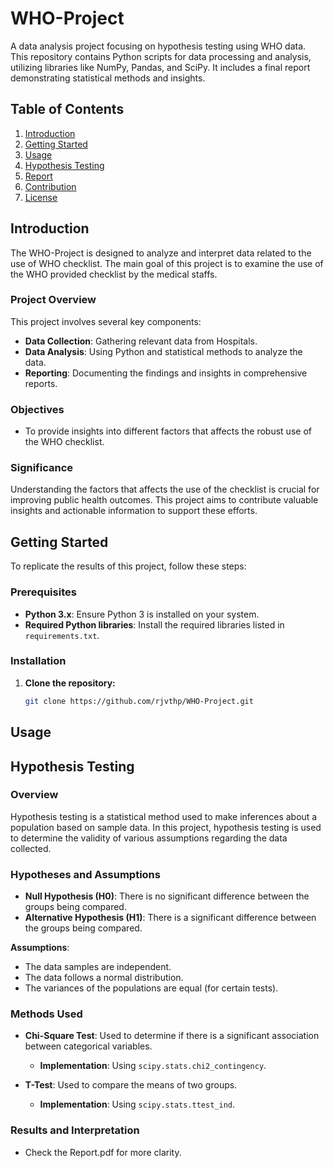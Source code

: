 # WHO-Project
A data analysis project focusing on hypothesis testing using WHO data. This repository contains Python scripts for data processing and analysis, utilizing libraries like NumPy, Pandas, and SciPy. It includes a final report demonstrating statistical methods and insights.
## Table of Contents

1. [Introduction](#introduction)
2. [Getting Started](#getting-started)
3. [Usage](#usage)
4. [Hypothesis Testing](#hypothesis-testing)
5. [Report](#report)
6. [Contribution](#contribution)
7. [License](#license)

## Introduction

The WHO-Project is designed to analyze and interpret data related to the use of WHO checklist. The main goal of this project is to examine the use of the WHO provided checklist by the medical staffs.

### Project Overview

This project involves several key components:
- **Data Collection**: Gathering relevant data from Hospitals.
- **Data Analysis**: Using Python and statistical methods to analyze the data.
- **Reporting**: Documenting the findings and insights in comprehensive reports.

### Objectives

- To provide insights into different factors that affects the robust use of the WHO checklist.

### Significance

Understanding the factors that affects the use of the checklist is crucial for improving public health outcomes. This project aims to contribute valuable insights and actionable information to support these efforts.

## Getting Started

To replicate the results of this project, follow these steps:

### Prerequisites

- **Python 3.x**: Ensure Python 3 is installed on your system.
- **Required Python libraries**: Install the required libraries listed in `requirements.txt`.

### Installation

1. **Clone the repository:**
   ```bash
   git clone https://github.com/rjvthp/WHO-Project.git
## Usage

## Hypothesis Testing

### Overview

Hypothesis testing is a statistical method used to make inferences about a population based on sample data. In this project, hypothesis testing is used to determine the validity of various assumptions regarding the data collected.

### Hypotheses and Assumptions

- **Null Hypothesis (H0)**: There is no significant difference between the groups being compared.
- **Alternative Hypothesis (H1)**: There is a significant difference between the groups being compared.

**Assumptions**:
- The data samples are independent.
- The data follows a normal distribution.
- The variances of the populations are equal (for certain tests).

### Methods Used

- **Chi-Square Test**: Used to determine if there is a significant association between categorical variables.
  - **Implementation**: Using `scipy.stats.chi2_contingency`.

- **T-Test**: Used to compare the means of two groups.
  - **Implementation**: Using `scipy.stats.ttest_ind`.

### Results and Interpretation

- Check the Report.pdf for more clarity.






